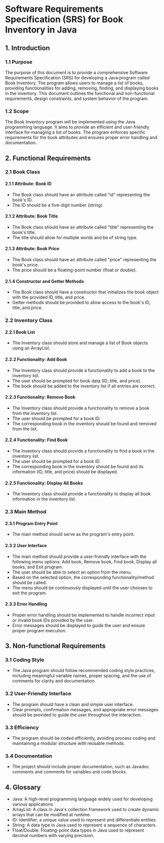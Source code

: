 # Software Requirements Specification (SRS) for Book Inventory in Java

## 1. Introduction

### 1.1 Purpose
The purpose of this document is to provide a comprehensive Software Requirements Specification (SRS) for developing a Java program called Book Inventory. The program allows users to manage a list of books, providing functionalities for adding, removing, finding, and displaying books in the inventory. This document outlines the functional and non-functional requirements, design constraints, and system behavior of the program.

### 1.2 Scope
The Book Inventory program will be implemented using the Java programming language. It aims to provide an efficient and user-friendly interface for managing a list of books. The program enforces specific requirements for the book attributes and ensures proper error handling and documentation.

## 2. Functional Requirements

### 2.1 Book Class

#### 2.1.1 Attribute: Book ID
- The Book class should have an attribute called "id" representing the book's ID.
- The ID should be a five-digit number (string).

#### 2.1.2 Attribute: Book Title
- The Book class should have an attribute called "title" representing the book's title.
- The title should allow for multiple words and be of string type.

#### 2.1.3 Attribute: Book Price
- The Book class should have an attribute called "price" representing the book's price.
- The price should be a floating-point number (float or double).

#### 2.1.4 Constructor and Getter Methods
- The Book class should have a constructor that initializes the book object with the provided ID, title, and price.
- Getter methods should be provided to allow access to the book's ID, title, and price.

### 2.2 Inventory Class

#### 2.2.1 Book List
- The Inventory class should store and manage a list of Book objects using an ArrayList.

#### 2.2.2 Functionality: Add Book
- The Inventory class should provide a functionality to add a book to the inventory list.
- The user should be prompted for book data (ID, title, and price).
- The book should be added to the inventory list if all entries are correct.

#### 2.2.3 Functionality: Remove Book
- The Inventory class should provide a functionality to remove a book from the inventory list.
- The user should be prompted for a book ID.
- The corresponding book in the inventory should be found and removed from the list.

#### 2.2.4 Functionality: Find Book
- The Inventory class should provide a functionality to find a book in the inventory list.
- The user should be prompted for a book ID.
- The corresponding book in the inventory should be found and its information (ID, title, and price) should be displayed.

#### 2.2.5 Functionality: Display All Books
- The Inventory class should provide a functionality to display all book information in the inventory list.

### 2.3 Main Method

#### 2.3.1 Program Entry Point
- The main method should serve as the program's entry point.

#### 2.3.2 User Interface
- The main method should provide a user-friendly interface with the following menu options: Add book, Remove book, Find book, Display all books, and Exit program.
- The user should be able to select an option from the menu.
- Based on the selected option, the corresponding functionality/method should be called.
- The menu should be continuously displayed until the user chooses to exit the program.

#### 2.3.3 Error Handling
- Proper error handling should be implemented to handle incorrect input or invalid book IDs provided by the user.
- Error messages should be displayed to guide the user and ensure proper program execution.

## 3. Non-functional Requirements

### 3.1 Coding Style
- The Java program should follow recommended coding style practices, including meaningful variable names, proper spacing, and the use of comments for clarity and documentation.

### 3.2 User-Friendly Interface
- The program should have a clean and simple user interface.
- Clear prompts, confirmation messages, and appropriate error messages should be provided to guide the user throughout the interaction.

### 3.3 Efficiency
- The program should be coded efficiently, avoiding process coding and maintaining a modular structure with reusable methods.

### 3.4 Documentation
- The project should include proper documentation, such as Javadoc comments and comments for variables and code blocks.

## 4. Glossary

- Java: A high-level programming language widely used for developing various applications.
- ArrayList: A class in Java's collection framework used to create dynamic arrays that can be modified at runtime.
- ID: Identifier, a unique value used to represent and differentiate entities.
- String: A data type in Java used to represent a sequence of characters.
- Float/Double: Floating-point data types in Java used to represent decimal numbers with varying precision.
